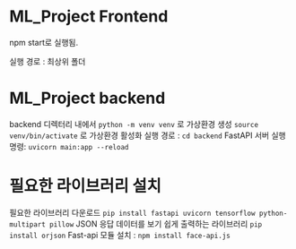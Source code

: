 # ML_Project Frontend
npm start로 실행됨.

실행 경로 : 최상위 폴더

# ML_Project backend
backend 디렉터리 내에서 `python -m venv venv` 로 가상환경 생성
`source venv/bin/activate` 로 가상환경 활성화
실행 경로 : `cd backend`
FastAPI 서버 실행 명령: `uvicorn main:app --reload`

# 필요한 라이브러리 설치

필요한 라이브러리 다운로드 `pip install fastapi uvicorn tensorflow python-multipart pillow`
JSON 응답 데이터를 보기 쉽게 출력하는 라이브러리 `pip install orjson`
Fast-api 모듈 설치 : `npm install face-api.js`